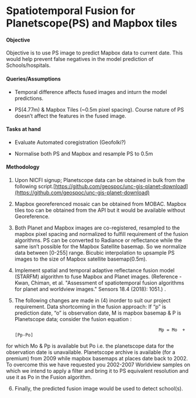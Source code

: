 # Spatiotemporal Fusion for Planetscope(PS) and Mapbox tiles 


#### Objective

Objective is to use PS image to predict Mapbox data to current date. This would help prevent false negatives in the model prediction of Schools/hospitals.


#### Queries/Assumptions

- Temporal difference affects fused images and inturn the model predictions. 

- PS(4.77m) & Mapbox Tiles (~0.5m pixel spacing). Course nature of PS doesn’t affect the features in the fused image. 

 
#### Tasks at hand 

- Evaluate Automated coregistration (Geofolki?) 

- Normalise both PS and Mapbox and resample PS to 0.5m 

 
#### Methodology

1) Upon NICFI signup; Planetscope data can be obtained in bulk from the following script.[https://github.com/geospoc/unc-gis-planet-download](https://github.com/geospoc/unc-gis-planet-download) 

2) Mapbox georeferenced mosaic can be obtained from MOBAC. Mapbox tiles too can be obtained from the API but it would be available without Georeference.  

3) Both Planet and Mapbox images are co-registered, resampled to the mapbox pixel spacing and normalized to fulfill requirement of the fusion algorithms. PS can be converted to Radiance or reflectance while the same isn’t possible for the Mapbox Satellite basemap. So we normalize data between [0-255] range. Bicubic interpolation to upsample PS images to the size of Mapbox satellite basemap(0.5m). 

4) Implement spatial and temporal adaptive reflectance fusion model (STARFM) algorithm to fuse Mapbox and Planet images. (Reference - Kwan, Chiman, et al. "Assessment of spatiotemporal fusion algorithms for planet and worldview images." Sensors 18.4 (2018): 1051.) .  

5) The following changes are made in (4) inorder to suit our project requirement.  Data shortcoming in the fusion approach: If “p” is prediction date, “o” is observation date, M is mapbox basemap & P is Planetscope data; consider the fusion equation :

                                                              Mp = Mo  +[Pp-Po]  

for which Mo & Pp is available but Po i.e. the planetscope data for the observation date is unavailable. Planetscope archive is available (for a premium) from 2009 while mapbox basemaps at places date back to 2002. To overcome this we have requested you 2002-2007 Worldview samples on which we intend to apply a filter and bring it to PS equivalent resolution and use it as Po in the Fusion algorithm. 

6) Finally, the predicted fusion image would be used to detect school(s). 

 
